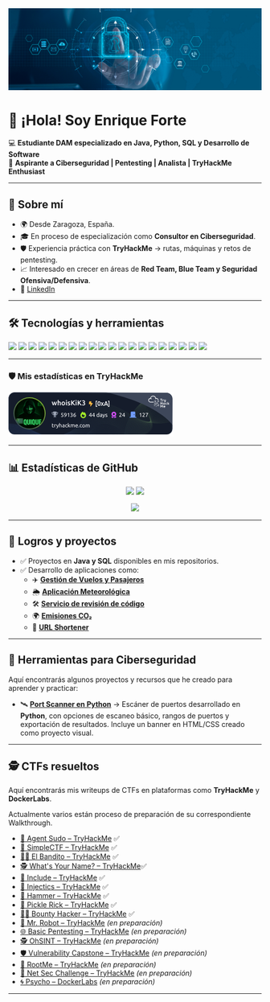 <img src="ciberseguridad.jpg" alt="Mi foto de perfil">

# 👋 ¡Hola! Soy Enrique Forte  

💻 **Estudiante DAM especializado en Java, Python, SQL y Desarrollo de Software**  
🔐 **Aspirante a Ciberseguridad | Pentesting | Analista | TryHackMe Enthusiast**

---

## 🚀 Sobre mí
- 🌍 Desde Zaragoza, España.  
- 🎓 En proceso de especialización como **Consultor en Ciberseguridad**.
- 🛡️ Experiencia práctica con **TryHackMe** → rutas, máquinas y retos de pentesting.  
- 📈 Interesado en crecer en áreas de **Red Team, Blue Team y Seguridad Ofensiva/Defensiva**.  
- 🔗 [LinkedIn](https://www.linkedin.com/in/enriqueforte/)

---

## 🛠️ Tecnologías y herramientas
<p align="left">
  
  <!-- Sistemas -->
  <img src="https://img.shields.io/badge/Linux-333?logo=linux&logoColor=white" />
  <img src="https://img.shields.io/badge/Kali%20Linux-268BEE?logo=kalilinux&logoColor=white" />
  <img src="https://img.shields.io/badge/Windows-0078D6?logo=windows&logoColor=white" />
  
  <!-- Pentesting -->
  <img src="https://img.shields.io/badge/TryHackMe-212121?logo=tryhackme&logoColor=red" />
  <img src="https://img.shields.io/badge/HackTheBox-9FEF00?logo=hackthebox&logoColor=black" />
  <img src="https://img.shields.io/badge/Burp%20Suite-FF6F00?logo=burpsuite&logoColor=white" />
  <img src="https://img.shields.io/badge/Metasploit-3A6EA5?logo=metasploit&logoColor=white" />
  <img src="https://img.shields.io/badge/Nmap-00457C?logo=nmap&logoColor=white" />
  <img src="https://img.shields.io/badge/Wireshark-1679A7?logo=wireshark&logoColor=white" />

  <!-- Desarrollo -->
  <img src="https://img.shields.io/badge/SQL-003B57?logo=postgresql&logoColor=white" />
  <img src="https://img.shields.io/badge/MySQL-4479A1?logo=mysql&logoColor=white" />
  <img src="https://img.shields.io/badge/PostgreSQL-4169E1?logo=postgresql&logoColor=white" />
  <img src="https://img.shields.io/badge/SQLite-07405E?logo=sqlite&logoColor=white" />
  <img src="https://img.shields.io/badge/Java-007396?logo=java&logoColor=white" />
  <img src="https://img.shields.io/badge/Python-3776AB?logo=python&logoColor=white" />
  <img src="https://img.shields.io/badge/C%23-239120?logo=c-sharp&logoColor=white" />
  <img src="https://img.shields.io/badge/JavaScript-F7DF1E?logo=javascript&logoColor=black" />

  <!-- DevOps -->
  <img src="https://img.shields.io/badge/Git-F05032?logo=git&logoColor=white" />
  <img src="https://img.shields.io/badge/GitHub-181717?logo=github&logoColor=white" />
  <img src="https://img.shields.io/badge/GitLab-FC6D26?logo=gitlab&logoColor=white" />
</p>


---

### 🛡️ Mis estadísticas en TryHackMe

![TryHackMe Badge](./whoisKiK3.png)

---

## 📊 Estadísticas de GitHub
<p align="center">
  <img src="https://github-readme-stats.vercel.app/api?username=EnriqueForte&show_icons=true&theme=radical" height="150" />
  <img src="https://github-readme-stats.vercel.app/api/top-langs/?username=EnriqueForte&layout=compact&theme=radical" height="150" />
</p>

<p align="center">
  <img src="https://github-readme-streak-stats-eight.vercel.app?user=EnriqueForte&theme=radical" height="150" />
</p>


---

## 🎯 Logros y proyectos
- ✅ Proyectos en **Java y SQL** disponibles en mis repositorios.  
- ✅ Desarrollo de aplicaciones como:
  - ✈️ [**Gestión de Vuelos y Pasajeros**](https://github.com/EnriqueForte/GestionVuelosyPasajeros)
  - 🌦️ [**Aplicación Meteorológica**](https://github.com/EnriqueForte/weather-app) 
  - 🛠️ [**Servicio de revisión de código**](https://github.com/EnriqueForte/code-review-service)
  - 🌍 [**Emisiones CO₂**](https://github.com/EnriqueForte/emisiones-co2)
  - 🔗 [**URL Shortener**](https://github.com/EnriqueForte/url-shortener)

---

## 🔧 Herramientas para Ciberseguridad

Aquí encontrarás algunos proyectos y recursos que he creado para aprender y practicar:

- 🛰️ [**Port Scanner en Python**](https://github.com/EnriqueForte/port-scanner-kik3) → Escáner de puertos desarrollado en **Python**, con opciones de escaneo básico, rangos de puertos y exportación de resultados. Incluye un banner en HTML/CSS creado como proyecto visual.

---

## 🕵️ CTFs resueltos

Aquí encontrarás mis writeups de CTFs en plataformas como **TryHackMe** y **DockerLabs**.

Actualmente varios están proceso de preparación de su correspondiente Walkthrough.

- [🔐 Agent Sudo – TryHackMe](./CTFs/AgentSudo/README.md) ✅
- [🧩 SimpleCTF – TryHackMe](./CTFs/SimpleCTF/README.md) ✅
- [🏴‍☠️ El Bandito – TryHackMe](./CTFs/ElBandito/README.md) ✅
- [🕵️ What's Your Name? – TryHackMe](./CTFs/Whats%20Your%20Name%3F/README.md)✅
- [📂 Include – TryHackMe](./CTFs/Include/README.md) ✅
- [💉 Injectics – TryHackMe](./CTFs/Injectics/README.md) ✅
- [🔨 Hammer – TryHackMe](./CTFs/Hammer/README.md) ✅
- [🥒 Pickle Rick – TryHackMe](./CTFs/Pickle%20Rick/README.md) ✅
- [🏴‍☠️ Bounty Hacker – TryHackMe](./CTFs/Bounty%20Hacker/README.md) ✅
- [🤖 Mr. Robot – TryHackMe](./CTFs/MrRobot/README.md) *(en preparación)*
- [🌐 Basic Pentesting – TryHackMe](./CTFs/BasicPentesting/README.md) *(en preparación)*
- [🕵️ OhSINT – TryHackMe](./CTFs/OhSINT/README.md) *(en preparación)*
- [🛡️ Vulnerability Capstone – TryHackMe](./CTFs/VulnerabilityCapstone/README.md) *(en preparación)*
- [📂 RootMe – TryHackMe](./CTFs/RootMe/README.md) *(en preparación)*
- [🔐 Net Sec Challenge – TryHackMe](./CTFs/NetSecChallenge/README.md) *(en preparación)*
- [🌀 Psycho – DockerLabs](./CTFs/Psycho/README.md) *(en preparación)*

---
